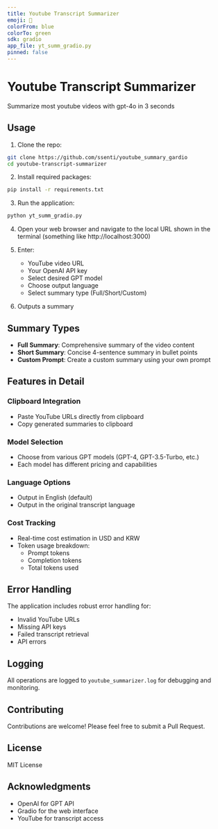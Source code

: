 
```yaml
---
title: Youtube Transcript Summarizer
emoji: 📝
colorFrom: blue
colorTo: green
sdk: gradio
app_file: yt_summ_gradio.py
pinned: false
---
```

# Youtube Transcript Summarizer
Summarize most youtube videos with gpt-4o in 3 seconds


## Usage

1. Clone the repo:
```bash
git clone https://github.com/ssenti/youtube_summary_gardio
cd youtube-transcript-summarizer
```

2. Install required packages:
```bash
pip install -r requirements.txt
```

3. Run the application:
```bash
python yt_summ_gradio.py
```

4. Open your web browser and navigate to the local URL shown in the terminal (something like http://localhost:3000)

5. Enter:
   - YouTube video URL
   - Your OpenAI API key
   - Select desired GPT model
   - Choose output language
   - Select summary type (Full/Short/Custom)

6. Outputs a summary

## Summary Types

- **Full Summary**: Comprehensive summary of the video content
- **Short Summary**: Concise 4-sentence summary in bullet points
- **Custom Prompt**: Create a custom summary using your own prompt

## Features in Detail

### Clipboard Integration
- Paste YouTube URLs directly from clipboard
- Copy generated summaries to clipboard

### Model Selection
- Choose from various GPT models (GPT-4, GPT-3.5-Turbo, etc.)
- Each model has different pricing and capabilities

### Language Options
- Output in English (default)
- Output in the original transcript language

### Cost Tracking
- Real-time cost estimation in USD and KRW
- Token usage breakdown:
  - Prompt tokens
  - Completion tokens
  - Total tokens used

## Error Handling

The application includes robust error handling for:
- Invalid YouTube URLs
- Missing API keys
- Failed transcript retrieval
- API errors

## Logging

All operations are logged to `youtube_summarizer.log` for debugging and monitoring.

## Contributing

Contributions are welcome! Please feel free to submit a Pull Request.

## License

MIT License

## Acknowledgments

- OpenAI for GPT API
- Gradio for the web interface
- YouTube for transcript access
